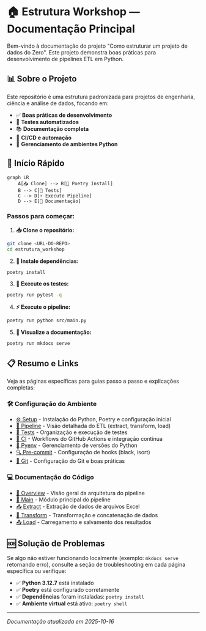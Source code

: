 # 🏠 Estrutura Workshop — Documentação Principal

Bem-vindo à documentação do projeto "Como estruturar um projeto de dados do Zero". Este projeto demonstra boas práticas para desenvolvimento de pipelines ETL em Python.

## 📊 Sobre o Projeto

Este repositório é uma estrutura padronizada para projetos de engenharia, ciência e análise de dados, focando em:

- ✅ **Boas práticas de desenvolvimento**
- 🧪 **Testes automatizados**
- 📚 **Documentação completa**
- 🔄 **CI/CD e automação**
- 🐍 **Gerenciamento de ambientes Python**

## 🚀 Início Rápido

```mermaid
graph LR
    A[📥 Clone] --> B[🐍 Poetry Install]
    B --> C[🧪 Tests]
    C --> D[⚡ Execute Pipeline]
    D --> E[📖 Documentação]
```

### Passos para começar:

1. **📥 Clone o repositório:**
```bash
git clone <URL-DO-REPO>
cd estrutura_workshop
```

2. **🐍 Instale dependências:**
```bash
poetry install
```

3. **🧪 Execute os testes:**
```bash
poetry run pytest -q
```

4. **⚡ Execute o pipeline:**
```bash
poetry run python src/main.py
```

5. **📖 Visualize a documentação:**
```bash
poetry run mkdocs serve
```

## 📋 Resumo e Links

Veja as páginas específicas para guias passo a passo e explicações completas:

### 🛠️ Configuração do Ambiente
- [⚙️ Setup](setup.md) - Instalação do Python, Poetry e configuração inicial
- [🔧 Pipeline](pipeline.md) - Visão detalhada do ETL (extract, transform, load)
- [🧪 Tests](tests.md) - Organização e execução de testes
- [🚀 CI](ci.md) - Workflows do GitHub Actions e integração contínua
- [🐍 Pyenv](pyenv.md) - Gerenciamento de versões do Python
- [🔍 Pre-commit](precommit.md) - Configuração de hooks (black, isort)
- [📂 Git](git.md) - Configuração do Git e boas práticas

### 💻 Documentação do Código
- [📖 Overview](codigo.md) - Visão geral da arquitetura do pipeline
- [🎯 Main](main.md) - Módulo principal do pipeline
- [📥 Extract](extract.md) - Extração de dados de arquivos Excel
- [🔄 Transform](transform.md) - Transformação e concatenação de dados
- [📤 Load](load.md) - Carregamento e salvamento dos resultados

## 🆘 Solução de Problemas

Se algo não estiver funcionando localmente (exemplo: `mkdocs serve` retornando erro), consulte a seção de troubleshooting em cada página específica ou verifique:

- ✅ **Python 3.12.7** está instalado
- ✅ **Poetry** está configurado corretamente
- ✅ **Dependências** foram instaladas: `poetry install`
- ✅ **Ambiente virtual** está ativo: `poetry shell`

---

*Documentação atualizada em 2025-10-16*
